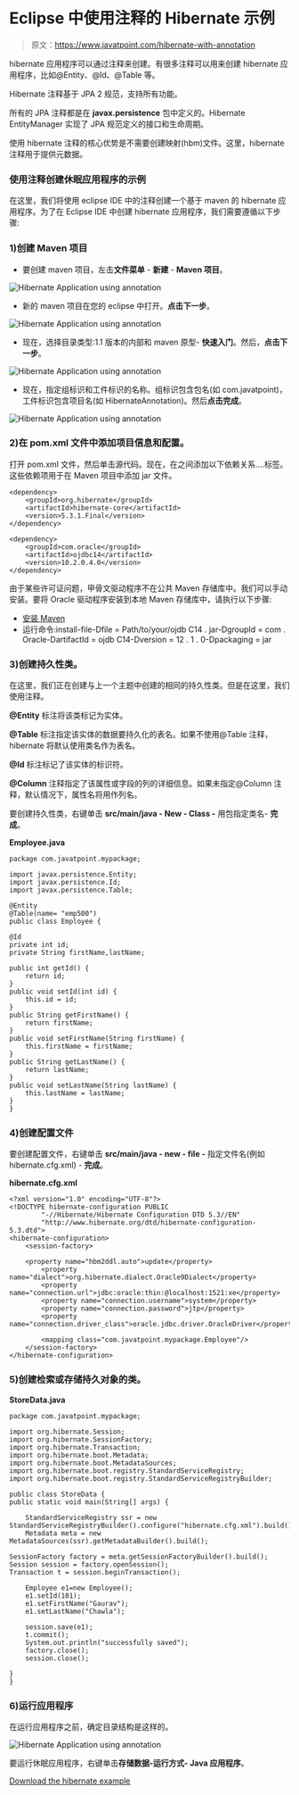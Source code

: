 # Eclipse 中使用注释的 Hibernate 示例

> 原文：<https://www.javatpoint.com/hibernate-with-annotation>

hibernate 应用程序可以通过注释来创建。有很多注释可以用来创建 hibernate 应用程序，比如@Entity、@Id、@Table 等。

Hibernate 注释基于 JPA 2 规范，支持所有功能。

所有的 JPA 注释都是在 **javax.persistence** 包中定义的。Hibernate EntityManager 实现了 JPA 规范定义的接口和生命周期。

使用 hibernate 注释的核心优势是不需要创建映射(hbm)文件。这里，hibernate 注释用于提供元数据。

### 使用注释创建休眠应用程序的示例

在这里，我们将使用 eclipse IDE 中的注释创建一个基于 maven 的 hibernate 应用程序。为了在 Eclipse IDE 中创建 hibernate 应用程序，我们需要遵循以下步骤:

### 1)创建 Maven 项目

*   要创建 maven 项目，左击**文件菜单** - **新建** - **Maven 项目**。

![Hibernate Application using annotation](../img/874d4c7081c3304e78aa8491c1e96495.png)

*   新的 maven 项目在您的 eclipse 中打开。**点击下一步**。

![Hibernate Application using annotation](../img/2433f9422a7d4fbec4b7cb6db03251c9.png)

*   现在，选择目录类型:1.1 版本的内部和 maven 原型- **快速入门**。然后，**点击下一步**。

![Hibernate Application using annotation](../img/a022fca454914e75d6caec541a052b0d.png)

*   现在，指定组标识和工件标识的名称。组标识包含包名(如 com.javatpoint)，工件标识包含项目名(如 HibernateAnnotation)。然后**点击完成**。

![Hibernate Application using annotation](../img/5faa92fdad677df90ab780c40e77c6ed.png)

### 2)在 pom.xml 文件中添加项目信息和配置。

打开 pom.xml 文件，然后单击源代码。现在，在<dependencies>之间添加以下依赖关系....</dependencies>标签。这些依赖项用于在 Maven 项目中添加 jar 文件。

```
<dependency>
    <groupId>org.hibernate</groupId>
    <artifactId>hibernate-core</artifactId>
    <version>5.3.1.Final</version>
</dependency>

<dependency>
    <groupId>com.oracle</groupId>
    <artifactId>ojdbc14</artifactId>
    <version>10.2.0.4.0</version>
</dependency>

```

由于某些许可证问题，甲骨文驱动程序不在公共 Maven 存储库中。我们可以手动安装。要将 Oracle 驱动程序安装到本地 Maven 存储库中，请执行以下步骤:

*   [安装 Maven](https://www.javatpoint.com/how-to-install-maven)
*   运行命令:install-file-Dfile = Path/to/your/ojdb C14 . jar-DgroupId = com . Oracle-DartifactId = ojdb C14-Dversion = 12 . 1 . 0-Dpackaging = jar

### 3)创建持久性类。

在这里，我们正在创建与上一个主题中创建的相同的持久性类。但是在这里，我们使用注释。

**@Entity** 标注将该类标记为实体。

**@Table** 标注指定该实体的数据要持久化的表名。如果不使用@Table 注释，hibernate 将默认使用类名作为表名。

**@Id** 标注标记了该实体的标识符。

**@Column** 注释指定了该属性或字段的列的详细信息。如果未指定@Column 注释，默认情况下，属性名将用作列名。

要创建持久性类，右键单击 **src/main/java - New - Class -** 用包指定类名- **完成**。

**Employee.java**

```
package com.javatpoint.mypackage;

import javax.persistence.Entity;
import javax.persistence.Id;
import javax.persistence.Table;

@Entity
@Table(name= "emp500") 
public class Employee {  

@Id	
private int id;  
private String firstName,lastName;  

public int getId() {  
    return id;  
}  
public void setId(int id) {  
    this.id = id;  
}  
public String getFirstName() {  
    return firstName;  
}  
public void setFirstName(String firstName) {  
    this.firstName = firstName;  
}  
public String getLastName() {  
    return lastName;  
}  
public void setLastName(String lastName) {  
    this.lastName = lastName;  
}  
} 

```

### 4)创建配置文件

要创建配置文件，右键单击 **src/main/java - new - file -** 指定文件名(例如 hibernate.cfg.xml) - **完成**。

**hibernate.cfg.xml**

```
<?xml version="1.0" encoding="UTF-8"?>
<!DOCTYPE hibernate-configuration PUBLIC
		"-//Hibernate/Hibernate Configuration DTD 5.3//EN"
		"http://www.hibernate.org/dtd/hibernate-configuration-5.3.dtd">
<hibernate-configuration>
    <session-factory>

    <property name="hbm2ddl.auto">update</property>  
        <property name="dialect">org.hibernate.dialect.Oracle9Dialect</property>  
        <property name="connection.url">jdbc:oracle:thin:@localhost:1521:xe</property>  
        <property name="connection.username">system</property>  
        <property name="connection.password">jtp</property>  
        <property name="connection.driver_class">oracle.jdbc.driver.OracleDriver</property> 

        <mapping class="com.javatpoint.mypackage.Employee"/>
    </session-factory>
</hibernate-configuration>

```

### 5)创建检索或存储持久对象的类。

**StoreData.java**

```
package com.javatpoint.mypackage;  

import org.hibernate.Session;  
import org.hibernate.SessionFactory;  
import org.hibernate.Transaction;
import org.hibernate.boot.Metadata;
import org.hibernate.boot.MetadataSources;
import org.hibernate.boot.registry.StandardServiceRegistry;
import org.hibernate.boot.registry.StandardServiceRegistryBuilder;

public class StoreData {  
public static void main(String[] args) {  

	StandardServiceRegistry ssr = new StandardServiceRegistryBuilder().configure("hibernate.cfg.xml").build();
    Metadata meta = new MetadataSources(ssr).getMetadataBuilder().build();

SessionFactory factory = meta.getSessionFactoryBuilder().build();
Session session = factory.openSession();
Transaction t = session.beginTransaction(); 

    Employee e1=new Employee();  
    e1.setId(101);  
    e1.setFirstName("Gaurav");  
    e1.setLastName("Chawla");  

    session.save(e1);
	t.commit();
    System.out.println("successfully saved");  
	factory.close();
    session.close();  

}  
} 

```

### 6)运行应用程序

在运行应用程序之前，确定目录结构是这样的。

![Hibernate Application using annotation](../img/6489e4e66f5ca52d640fb68487c5034d.png)

要运行休眠应用程序，右键单击**存储数据-运行方式- Java 应用程序**。

[Download the hibernate example](hibernatepages/src/HibernateAnnotation.zip)